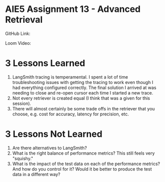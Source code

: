 # AIE5 Assignment 13 - Advanced Retrieval

GitHub Link: 

Loom Video: 

# 3 Lessons Learned

1. LangSmith tracing is temperamental. I spent a lot of time troubleshooting issues with getting the tracing to work even though I had everything configured correctly. The final solution I arrived at was needing to close and re-open cursor each time I started a new trace.
2. Not every retriever is created equal (I think that was a given for this session). 
3. There will almost certainly be some trade offs in the retriever that you choose, e.g. cost for accuracy, latency for precision, etc.

# 3 Lessons Not Learned

1. Are there alternatives to LangSmith?
2. What is the right balance of performance metrics? This still feels very "squishy."
3. What is the impact of the test data on each of the performance metrics? And how do you control for it? Would it be better to produce the test data in a different way?
